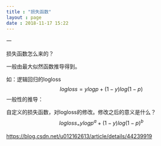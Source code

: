 ```yaml
---
title : "损失函数"
layout : page
date : 2018-11-17 15:22
---
```




一

损失函数怎么来的？

一般由最大似然函数推导得到。

如：逻辑回归的logloss
$$
logloss=ylogp+(1-y)log(1-p)
$$
一般性的推导：

自定义的损失函数，对logloss的修改。修改之后的意义是什么？
$$
logloss_=ylogp^a+(1-y)log(1-p)^b
$$



https://blog.csdn.net/u012162613/article/details/44239919